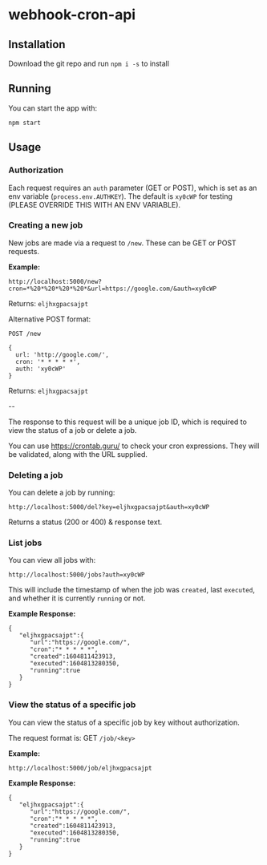 # webhook-cron-api

## Installation

Download the git repo and run `npm i -s` to install

## Running

You can start the app with:

`npm start`

## Usage

### Authorization

Each request requires an `auth` parameter (GET or POST), which is set as an env variable (`process.env.AUTHKEY`). The default is `xy0cWP` for testing (PLEASE OVERRIDE THIS WITH AN ENV VARIABLE).
 
### Creating a new job

New jobs are made via a request to `/new`. These can be GET or POST requests.

**Example:**

```
http://localhost:5000/new?cron=*%20*%20*%20*%20*&url=https://google.com/&auth=xy0cWP
```

Returns: `eljhxgpacsajpt`

Alternative POST format:

`POST /new`

```
{
  url: 'http://google.com/',
  cron: '* * * * *',
  auth: 'xy0cWP'
}
```

Returns: `eljhxgpacsajpt`

--

The response to this request will be a unique job ID, which is required to view the status of a job or delete a job.

You can use https://crontab.guru/ to check your cron expressions. They will be validated, along with the URL supplied.

### Deleting a job

You can delete a job by running:

```
http://localhost:5000/del?key=eljhxgpacsajpt&auth=xy0cWP
```

Returns a status (200 or 400) & response text.

### List jobs

You can view all jobs with:

```
http://localhost:5000/jobs?auth=xy0cWP
```

This will include the timestamp of when the job was `created`, last `executed`, and whether it is currently `running` or not.

**Example Response:**

```
{
   "eljhxgpacsajpt":{
      "url":"https://google.com/",
      "cron":"* * * * *",
      "created":1604811423913,
      "executed":1604813280350,
      "running":true
   }
}
```

### View the status of a specific job

You can view the status of a specific job by key without authorization.

The request format is: GET `/job/<key>`

**Example:**

```
http://localhost:5000/job/eljhxgpacsajpt
```

**Example Response:**

```
{
   "eljhxgpacsajpt":{
      "url":"https://google.com/",
      "cron":"* * * * *",
      "created":1604811423913,
      "executed":1604813280350,
      "running":true
   }
}
```
